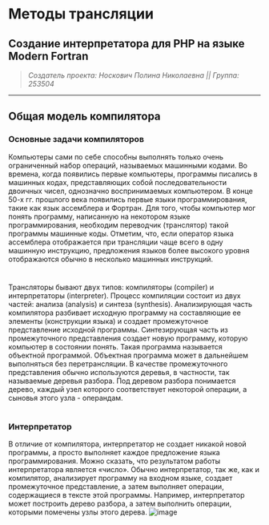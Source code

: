 # Методы трансляции
## Создание интерпретатора для PHP на языке Modern Fortran
> *Создатель проекта: Носкович Полина Николаевна ||*
> *Группа: 253504*
---
## Общая модель компилятора
### Основные задачи компиляторов
Компьютеры сами по себе способны выполнять только очень ограниченный набор операций, называемых машинными кодами. Во времена, когда появились первые компьютеры, программы писались в машинных кодах, представляющих собой последовательности двоичных чисел, однозначно воспринимаемых компьютером. В конце 50-х гг. прошлого века появились первые языки программирования, такие как язык ассемблера и Фортран. Для того, чтобы компьютер мог понять программу, написанную на некотором языке программирования, необходим переводчик (транслятор) такой программы машинные коды. Отметим, что, если оператор языка ассемблера отображается при трансляции чаще всего в одну машинную инструкцию, предложения языков более высокого уровня отображаются обычно в несколько машинных инструкций.
#
Трансляторы бывают двух типов: компиляторы (compiler) и интерпретаторы (interpreter). Процесс компиляции состоит из двух частей: анализа (analysis) и синтеза (synthesis). Анализирующая часть компилятора разбивает исходную программу на составляющие ее элементы (конструкции языка) и создает промежуточное представление исходной программы. Синтезирующая часть из промежуточного представления создает новую программу, которую компьютер в состоянии понять. Такая программа называется объектной программой. Объектная программа может в дальнейшем выполняться без перетрансляции. В качестве промежуточного представления обычно используются деревья, в частности, так называемые деревья разбора. Под деревом разбора понимается дерево, каждый узел которого соответствует некоторой операции, а сыновья этого узла - операндам.
#
### Интерпретатор
В отличие от компилятора, интерпретатор не создает никакой новой программы, а просто выполняет каждое предложение языка программирования.
Можно сказать, что результатом работы интерпретатора является «число».
Обычно интерпретатор, так же, как и компилятор, анализирует программу на входном языке, создает промежуточное представление, а затем выполняет операции, содержащиеся в тексте этой программы. Например, интерпретатор может построить дерево разбора, а затем выполнить операции, которыми помечены узлы этого дерева.
![image](https://github.com/user-attachments/assets/ccdcc9d1-53a4-4b9a-90a2-a2d734e5853c)


